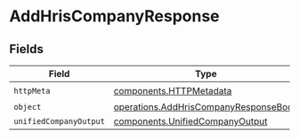 # AddHrisCompanyResponse


## Fields

| Field                                                                                          | Type                                                                                           | Required                                                                                       | Description                                                                                    |
| ---------------------------------------------------------------------------------------------- | ---------------------------------------------------------------------------------------------- | ---------------------------------------------------------------------------------------------- | ---------------------------------------------------------------------------------------------- |
| `httpMeta`                                                                                     | [components.HTTPMetadata](../../models/components/httpmetadata.md)                             | :heavy_check_mark:                                                                             | N/A                                                                                            |
| `object`                                                                                       | [operations.AddHrisCompanyResponseBody](../../models/operations/addhriscompanyresponsebody.md) | :heavy_minus_sign:                                                                             | N/A                                                                                            |
| `unifiedCompanyOutput`                                                                         | [components.UnifiedCompanyOutput](../../models/components/unifiedcompanyoutput.md)             | :heavy_minus_sign:                                                                             | N/A                                                                                            |